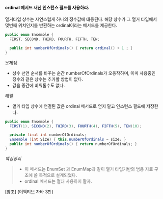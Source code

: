 #### ordinal 메서드 새신 인스턴스 필드를 사용하라.
열거타입 상수는 자연스럽게 하나의 정수값에 대등된다.
해당 상수가 그 열거 타입에서 몇번째 위치인지를 반환하는 ordinal이라는 메서드를 제공한다.
```java
public enum Ensemble {
  FIRST, SECOND, THIRD, FOURTH, FIFTH, TEN;

  public int numberOfOrdinals() { return ordinal() + 1 ; }
}
```
문제점
- 상수 선언 순서를 바꾸는 순간 numberOfOrdinals가 오동작하며, 이미 사용중인 정수와 같은 상수는 추가할 방법이 없다.
- 값을 중간에 비워둘수도 없다.

해결
- 열거 타입 상수에 연결된 값은 ordinal 메서드로 얻지 말고 인스턴스 필드에 저장한다.

 ```java
 public enum Ensemble {
   FIRST(1), SECOND(2), THIRD(3), FOURTH(4), FIFTH(5), TEN(10);

   private final int numberOfOrdinals;
   Ensemble (int Size) { this.numberOfOrdinals = size; }
   public int numberOfOrdinals() { return numberOfOrdinals; }
 }
 ```


_핵심정리_
> - 이 메서드는 EnumSet 과 EnumMap과 같이 열거 타입기반의 범용 자료 구조에 쓸 목적으로 설계되었다.
> - ordinal 메서드는 절대 사용하지 말자.


[참조] (이펙티브 자바 3판)
